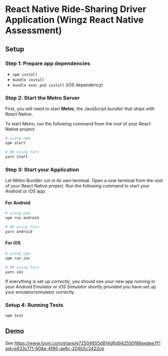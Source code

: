 # React Native Ride-Sharing Driver Application (Wingz React Native Assessment)

## Setup
### Step 1: Prepare app dependencies

- `npm install`
- `bundle install`
- `bundle exec pod install` (iOS dependency)

### Step 2: Start the Metro Server

First, you will need to start **Metro**, the JavaScript _bundler_ that ships _with_ React Native.

To start Metro, run the following command from the _root_ of your React Native project:

```bash
# using npm
npm start

# OR using Yarn
yarn start
```

### Step 3: Start your Application

Let Metro Bundler run in its _own_ terminal. Open a _new_ terminal from the _root_ of your React Native project. Run the following command to start your _Android_ or _iOS_ app:

#### For Android

```bash
# using npm
npm run android

# OR using Yarn
yarn android
```

#### For iOS

```bash
# using npm
npm run ios

# OR using Yarn
yarn ios
```

If everything is set up _correctly_, you should see your new app running in your _Android Emulator_ or _iOS Simulator_ shortly provided you have set up your emulator/simulator correctly.

### Setup 4: Running Tests

```bash
npm test
````

## Demo
See https://www.loom.com/share/e72504655d814d6d942550f86eedee7f?sid=e633c171-608a-4f66-ae8c-204b5c3422ce